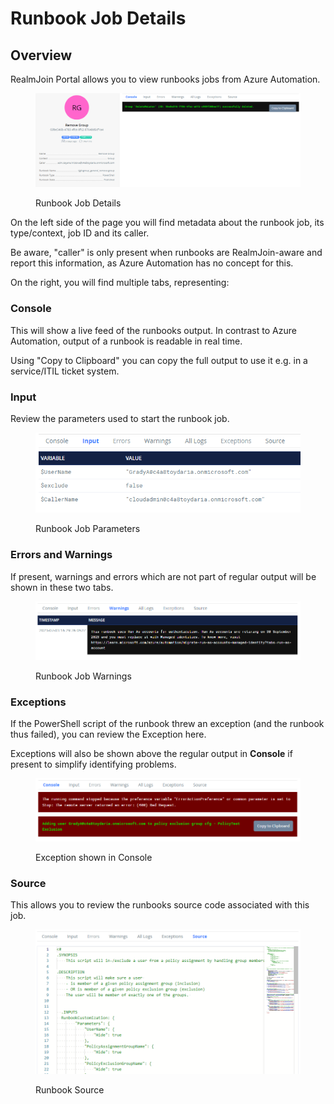 # Runbook Job Details

## Overview

RealmJoin Portal allows you to view runbooks jobs from Azure Automation.&#x20;

<figure><img src="../../.gitbook/assets/image (8).png" alt=""><figcaption><p>Runbook Job Details</p></figcaption></figure>

On the left side of the page you will find metadata about the runbook job, its type/context, job ID and its caller.&#x20;

Be aware, "caller" is only present when runbooks are RealmJoin-aware and report this information, as Azure Automation has no concept for this.

On the right, you will find multiple tabs, representing:

### Console

This will show a live feed of the runbooks output. In contrast to Azure Automation, output of a runbook is readable in real time.

Using "Copy to Clipboard" you can copy the full output to use it e.g. in a service/ITIL ticket system.

### Input

Review the parameters used to start the runbook job.

<figure><img src="../../.gitbook/assets/image (32).png" alt=""><figcaption><p>Runbook Job Parameters</p></figcaption></figure>

### Errors and Warnings

If present, warnings and errors which are not part of regular output will be shown in these two tabs.

<figure><img src="../../.gitbook/assets/image (22).png" alt=""><figcaption><p>Runbook Job Warnings</p></figcaption></figure>

### Exceptions

If the PowerShell script of the runbook threw an exception (and the runbook thus failed), you can review the Exception here.&#x20;

Exceptions will also be shown above the regular output in **Console** if present to simplify identifying problems.

<figure><img src="../../.gitbook/assets/image (24).png" alt=""><figcaption><p>Exception shown in Console</p></figcaption></figure>

### Source

This allows you to review the runbooks source code associated with this job.

<figure><img src="../../.gitbook/assets/image (33).png" alt=""><figcaption><p>Runbook Source</p></figcaption></figure>
